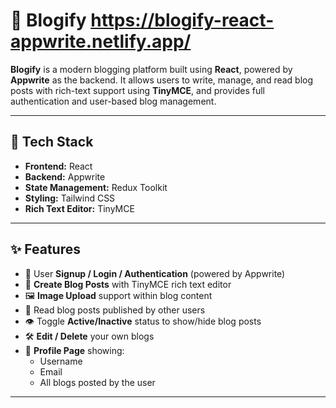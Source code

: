 # 📘 Blogify https://blogify-react-appwrite.netlify.app/

**Blogify** is a modern blogging platform built using **React**, powered by **Appwrite** as the backend. It allows users to write, manage, and read blog posts with rich-text support using **TinyMCE**, and provides full authentication and user-based blog management.

---

## 🚀 Tech Stack

- **Frontend:** React
- **Backend:** Appwrite
- **State Management:** Redux Toolkit
- **Styling:** Tailwind CSS
- **Rich Text Editor:** TinyMCE

---

## ✨ Features

- 🔐 User **Signup / Login / Authentication** (powered by Appwrite)
- 📝 **Create Blog Posts** with TinyMCE rich text editor
- 🖼 **Image Upload** support within blog content
- 📖 Read blog posts published by other users
- 👁 Toggle **Active/Inactive** status to show/hide blog posts
- 🛠 **Edit / Delete** your own blogs
- 👤 **Profile Page** showing:
  - Username
  - Email
  - All blogs posted by the user

---
